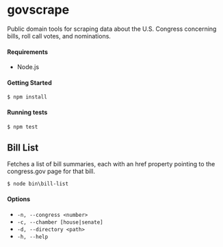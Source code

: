 # govscrape
Public domain tools for scraping data about the U.S. Congress concerning bills, roll call votes, and nominations.

#### Requirements
* Node.js

#### Getting Started
```
$ npm install
```

#### Running tests
```
$ npm test
```

## Bill List
Fetches a list of bill summaries, each with an href property pointing to the congress.gov page for that bill.
```
$ node bin\bill-list
```
#### Options
* ```-n, --congress <number>```
* ```-c, --chamber [house|senate]```
* ```-d, --directory <path>```
* ```-h, --help```
